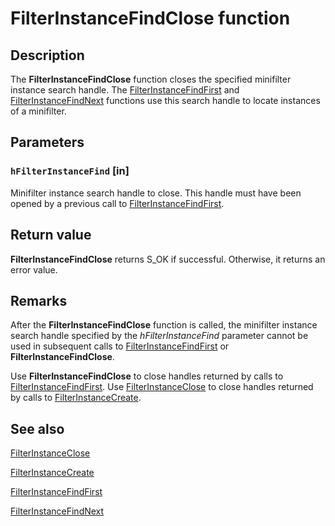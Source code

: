 # FilterInstanceFindClose function

## Description

The **FilterInstanceFindClose** function closes the specified minifilter instance search handle. The [FilterInstanceFindFirst](https://learn.microsoft.com/windows/desktop/api/fltuser/nf-fltuser-filterinstancefindfirst) and [FilterInstanceFindNext](https://learn.microsoft.com/windows/desktop/api/fltuser/nf-fltuser-filterinstancefindnext) functions use this search handle to locate instances of a minifilter.

## Parameters

### `hFilterInstanceFind` [in]

Minifilter instance search handle to close. This handle must have been opened by a previous call to [FilterInstanceFindFirst](https://learn.microsoft.com/windows/desktop/api/fltuser/nf-fltuser-filterinstancefindfirst).

## Return value

**FilterInstanceFindClose** returns S_OK if successful. Otherwise, it returns an error value.

## Remarks

After the **FilterInstanceFindClose** function is called, the minifilter instance search handle specified by the *hFilterInstanceFind* parameter cannot be used in subsequent calls to [FilterInstanceFindFirst](https://learn.microsoft.com/windows/desktop/api/fltuser/nf-fltuser-filterinstancefindfirst) or **FilterInstanceFindClose**.

Use **FilterInstanceFindClose** to close handles returned by calls to [FilterInstanceFindFirst](https://learn.microsoft.com/windows/desktop/api/fltuser/nf-fltuser-filterinstancefindfirst). Use [FilterInstanceClose](https://learn.microsoft.com/windows/desktop/api/fltuser/nf-fltuser-filterinstanceclose) to close handles returned by calls to [FilterInstanceCreate](https://learn.microsoft.com/windows/desktop/api/fltuser/nf-fltuser-filterinstancecreate).

## See also

[FilterInstanceClose](https://learn.microsoft.com/windows/desktop/api/fltuser/nf-fltuser-filterinstanceclose)

[FilterInstanceCreate](https://learn.microsoft.com/windows/desktop/api/fltuser/nf-fltuser-filterinstancecreate)

[FilterInstanceFindFirst](https://learn.microsoft.com/windows/desktop/api/fltuser/nf-fltuser-filterinstancefindfirst)

[FilterInstanceFindNext](https://learn.microsoft.com/windows/desktop/api/fltuser/nf-fltuser-filterinstancefindnext)